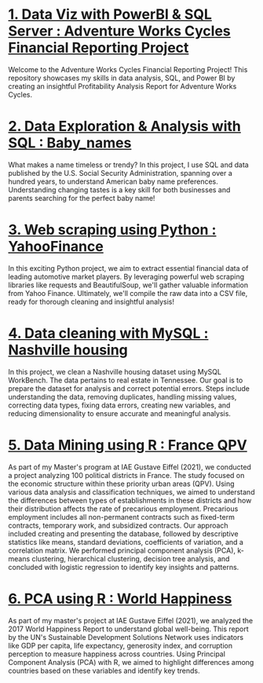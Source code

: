 # [1. Data Viz with PowerBI & SQL Server : Adventure Works Cycles Financial Reporting Project](https://github.com/jjivaldoDA/Power-BI-financial-report-project)
Welcome to the Adventure Works Cycles Financial Reporting Project! This repository showcases my skills in data analysis, SQL, and Power BI by creating an insightful Profitability Analysis Report for Adventure Works Cycles.

# [2. Data Exploration & Analysis with SQL : Baby_names](https://github.com/jjivaldoDA/Baby_names)
What makes a name timeless or trendy? In this project, I use SQL and data published by the U.S. Social Security Administration, spanning over a hundred years, to understand American baby name preferences. Understanding changing tastes is a key skill for both businesses and parents searching for the perfect baby name!

# [3. Web scraping using Python : YahooFinance](https://github.com/jjivaldoDA/YahooFinanceWebScraping)
In this exciting Python project, we aim to extract essential financial data of leading automotive market players. By leveraging powerful web scraping libraries like requests and BeautifulSoup, we'll gather valuable information from Yahoo Finance. Ultimately, we'll compile the raw data into a CSV file, ready for thorough cleaning and insightful analysis!

# [4. Data cleaning with MySQL : Nashville housing](https://github.com/jjivaldoDA/Nashville-housing-data-cleaning)
In this project, we clean a Nashville housing dataset using MySQL WorkBench. The data pertains to real estate in Tennessee. Our goal is to prepare the dataset for analysis and correct potential errors. Steps include understanding the data, removing duplicates, handling missing values, correcting data types, fixing data errors, creating new variables, and reducing dimensionality to ensure accurate and meaningful analysis.

# [5. Data Mining using R : France QPV](https://github.com/jjivaldoDA/Data_mining_QPV)
As part of my Master's program at IAE Gustave Eiffel (2021), we conducted a project analyzing 100 political districts in France. The study focused on the economic structure within these priority urban areas (QPV). Using various data analysis and classification techniques, we aimed to understand the differences between types of establishments in these districts and how their distribution affects the rate of precarious employment. Precarious employment includes all non-permanent contracts such as fixed-term contracts, temporary work, and subsidized contracts. Our approach included creating and presenting the database, followed by descriptive statistics like means, standard deviations, coefficients of variation, and a correlation matrix. We performed principal component analysis (PCA), k-means clustering, hierarchical clustering, decision tree analysis, and concluded with logistic regression to identify key insights and patterns.

# [6. PCA using R : World Happiness](https://github.com/jjivaldoDA/World_Happiness)
As part of my master's project at IAE Gustave Eiffel (2021), we analyzed the 2017 World Happiness Report to understand global well-being. This report by the UN's Sustainable Development Solutions Network uses indicators like GDP per capita, life expectancy, generosity index, and corruption perception to measure happiness across countries. Using Principal Component Analysis (PCA) with R, we aimed to highlight differences among countries based on these variables and identify key trends.



